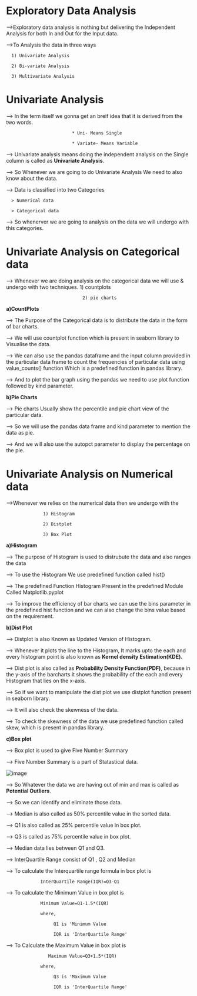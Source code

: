 # Exploratory Data Analysis
-->Exploratory data analysis is nothing but delivering the Independent Analysis for both In and Out for the Input data.

-->To Analysis the data in three ways

      1) Univariate Analysis

      2) Bi-variate Analysis

      3) Multivariate Analysis

# Univariate Analysis
--> In the term itself we gonna get an breif idea that it is derived from the two words.

                             * Uni- Means Single
                             
                             * Variate- Means Variable

--> Univariate analysis means doing the independent analysis on the Single column is called as **Univariate Analysis**.

--> So Whenever we are going to do Univariate Analysis We need to also know about the data.

--> Data is classified into two Categories 

      > Numerical data

      > Categorical data

 --> So whenerver we are going to analysis on the data we will undergo with this categories.


# Univariate Analysis on Categorical data
--> Whenever we are doing analysis on the categorical data we will use & undergo with two techniques.
                                 1) countplots

                                 2) pie charts
      
**a)CountPlots**

--> The Purpose of the Categorical data is to distribute the data in the form of bar charts.

--> We will use countplot function which is present in seaborn library to Visualise the data.

--> We can also use the pandas dataframe and the input column provided in the particular data frame to count the frequencies of particular data using value_counts() function Which is a predefined function in pandas library.

--> And to plot the bar graph using the pandas we need to use plot function followed by kind parameter.

**b)Pie Charts**

--> Pie charts Usually show the percentile and pie chart view of the particular data.

--> So we will use the pandas data frame and kind parameter to mention the data as pie.

--> And we will also use the autopct parameter to display the percentage on the pie.

# Univariate Analysis on Numerical data
-->Whenever we relies on the numerical data then we undergo with the 

                  1) Histogram

                  2) Distplot

                  3) Box Plot

**a)Histogram**

--> The purpose of Histogram is used to distrubute the data and also ranges the data

--> To use the Histogram We use predefined function called hist()

--> The predefined Function Histogram Present in the predefined Module Called Matplotlib.pyplot

--> To improve the efficiency of bar charts we can use the bins parameter in the predefined hist function and we can also change the bins value based on the requirement.

**b)Dist Plot**

--> Distplot is also Known as Updated Version of Histogram.

--> Whenever it plots the line to the Histogram, It marks upto the each and every histogram point is also known as **Kernel density Estimation(KDE).**

--> Dist plot is also called as **Probability Density Function(PDF)**, because in the y-axis of the barcharts it shows the probability of the each and every Histogram that lies on the x-axis.

--> So if we want to manipulate the dist plot we use distplot function present in seaborn library.

--> It will also check the skewness of the data.

--> To check the skewness of the data we use predefined function called skew, which is present in pandas library.

**c)Box plot**

--> Box plot is used to give Five Number Summary 

--> Five Number Summary is a part of Statastical data.

![image](https://github.com/mudith-nahata/EDA-Using-Univariate-Analysis/assets/96544398/ea3ba7c9-64b6-44e1-8314-ac5a6bd9de05)


--> So Whatever the data we are having out of min and max is called as **Potential Outliers**.

--> So we can identify and eliminate those data.

--> Median is also called as 50% percentile value in the sorted data.

--> Q1 is also called as 25% percentile value in box plot.

--> Q3 is called as 75% percentile value in box plot.

--> Median data lies between Q1 and Q3.

--> InterQuartile Range consist of Q1 , Q2 and Median 

--> To calculate the Interquartile range formula in box plot is 

                 InterQuartile Range(IQR)=Q3-Q1

--> To calculate the Minimum Value in box plot is

                 Minimum Value=Q1-1.5*(IQR)
                 
                 where,

                      Q1 is 'Minimum Value

                      IQR is 'InterQuartile Range'
                      

--> To Calculate the Maximum Value in box plot is

                    Maximum Value=Q3+1.5*(IQR)
                 
                 where,

                      Q3 is 'Maximum Value

                      IQR is 'InterQuartile Range'
                   




                             
